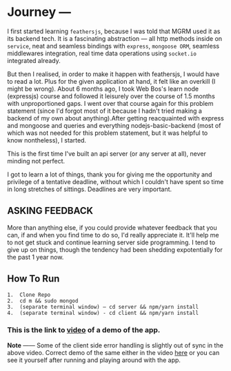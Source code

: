 # Journey —

I first started learning `feathersjs`, because I was told that MGRM used it as its backend tech. It is a fascinating abstraction — all http methods inside on `service`, neat and seamless bindings with `express`, `mongoose ORM`, seamless middlewares integration, real time data operations using `socket.io` integrated already.

But then I realised, in order to make it happen with feathersjs, I would have to read a lot. Plus for the given application at hand, it felt like an overkill (I might be wrong). About 6 months ago, I took Web Bos's learn node (expressjs) course and followed it leisurely over the course of 1.5 months with unproportioned gaps. I went over that course again for this problem statement (since I'd forgot most of it because I hadn't tried making a backend of my own about anything).After getting reacquainted with express and mongoose and queries and everything nodejs-basic-backend (most of which was not needed for this problem statement, but it was helpful to know nontheless), I started.

This is the first time I've built an api server (or any server at all), never minding not perfect.

I got to learn a lot of things, thank you for giving me the opportunity and privilege of a tentative deadline, without which I couldn't have spent so time in long stretches of sittings. Deadlines are very important.

## ASKING FEEDBACK

More than anything else, if you could provide whatever feedback that you can, if and when you find time to do so, I'd really appreciate it. It'll help me to not get stuck and continue learning server side programming. I tend to give up on things, though the tendency had been shedding expotentially for the past 1 year now.

## How To Run

```
1.  Clone Repo
2.  cd m && sudo mongod
3.  (separate terminal window) — cd server && npm/yarn install
4.  (separate terminal window) - cd client && npm/yarn install
```

### This is the link to [video](https://www.youtube.com/watch?v=_DqdAp6HVdo) of a demo of the app.

**Note** —— Some of the client side error handling is slightly out of sync in the above video. Correct demo of the same either in the video [here](https://youtu.be/eM-b9-lVqAU) or you can see it yourself after running and playing around with the app.

